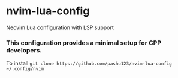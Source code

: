 # nvim-lua-config
Neovim Lua configuration with LSP support


### This configuration provides a minimal setup for CPP developers.
To install `git clone https://github.com/pashu123/nvim-lua-config ~/.config/nvim`

